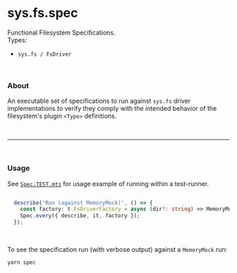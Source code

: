 # sys.fs.spec
Functional Filesystem Specifications.  
Types:

- `sys.fs / FsDriver`

<p>&nbsp;</p>


### About
An executable set of specifications to run against `sys.fs` driver implementations 
to verify they comply with the intended behavior of the filesystem's plugin `<Type>` definitions.


<p>&nbsp;</p>

---

<p>&nbsp;</p>

### Usage
See [`Spec.TEST.mts`](/src/Spec.TEST.mts) for usage example of running within a test-runner.


```ts

  describe('Run (against MemoryMock)', () => {
    const factory: t.FsDriverFactory = async (dir?: string) => MemoryMock.create(dir).driver;
    Spec.every({ describe, it, factory });
  });

```

<p>&nbsp;</p>

To see the specification run (with verbose output) against a `MemoryMock` run:


    yarn spec
